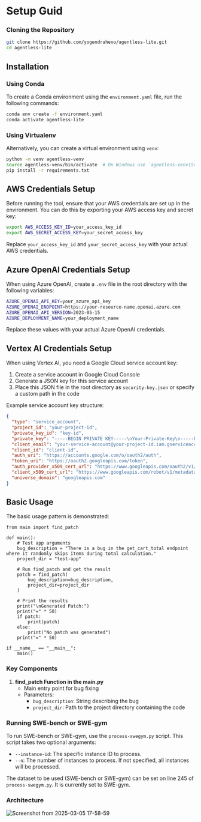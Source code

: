 # Setup Guid

### Cloning the Repository

```bash
git clone https://github.com/yogendrahexo/agentless-lite.git
cd agentless-lite
```

## Installation

### Using Conda

To create a Conda environment using the `environment.yaml` file, run the following commands:

```bash
conda env create -f environment.yaml
conda activate agentless-lite
```

### Using Virtualenv

Alternatively, you can create a virtual environment using `venv`:

```bash
python -m venv agentless-venv
source agentless-venv/bin/activate  # On Windows use `agentless-venv\Scripts\activate`
pip install -r requirements.txt
```

## AWS Credentials Setup

Before running the tool, ensure that your AWS credentials are set up in the environment. You can do this by exporting your AWS access key and secret key:

```bash
export AWS_ACCESS_KEY_ID=your_access_key_id
export AWS_SECRET_ACCESS_KEY=your_secret_access_key
```

Replace `your_access_key_id` and `your_secret_access_key` with your actual AWS credentials.

## Azure OpenAI Credentials Setup

When using Azure OpenAI, create a `.env` file in the root directory with the following variables:

```bash
AZURE_OPENAI_API_KEY=your_azure_api_key
AZURE_OPENAI_ENDPOINT=https://your-resource-name.openai.azure.com
AZURE_OPENAI_API_VERSION=2023-05-15
AZURE_DEPLOYMENT_NAME=your_deployment_name
```

Replace these values with your actual Azure OpenAI credentials.

## Vertex AI Credentials Setup

When using Vertex AI, you need a Google Cloud service account key:

1. Create a service account in Google Cloud Console
2. Generate a JSON key for this service account
3. Place this JSON file in the root directory as `security-key.json` or specify a custom path in the code

Example service account key structure:

```json
{
  "type": "service_account",
  "project_id": "your-project-id",
  "private_key_id": "key-id",
  "private_key": "-----BEGIN PRIVATE KEY-----\nYour-Private-Key\n-----END PRIVATE KEY-----\n",
  "client_email": "your-service-account@your-project-id.iam.gserviceaccount.com",
  "client_id": "client-id",
  "auth_uri": "https://accounts.google.com/o/oauth2/auth",
  "token_uri": "https://oauth2.googleapis.com/token",
  "auth_provider_x509_cert_url": "https://www.googleapis.com/oauth2/v1/certs",
  "client_x509_cert_url": "https://www.googleapis.com/robot/v1/metadata/x509/your-service-account%40your-project-id.iam.gserviceaccount.com",
  "universe_domain": "googleapis.com"
}
```

## Basic Usage

The basic usage pattern is demonstrated:

```
from main import find_patch

def main():
    # Test app arguments
    bug_description = "There is a bug in the get_cart_total endpoint where it randomly skips items during total calculation."
    project_dir = "test-app"

    # Run find_patch and get the result
    patch = find_patch(
        bug_description=bug_description,
        project_dir=project_dir
    )

    # Print the results
    print("\nGenerated Patch:")
    print("=" * 50)
    if patch:
        print(patch)
    else:
        print("No patch was generated")
    print("=" * 50)

if __name__ == "__main__":
    main()
```

### Key Components

1. **find_patch Function in the main.py**
   - Main entry point for bug fixing
   - Parameters:
     - `bug_description`: String describing the bug
     - `project_dir`: Path to the project directory containing the code

### Running SWE-bench or SWE-gym

To run SWE-bench or SWE-gym, use the `process-swegym.py` script. This script takes two optional arguments:

- `--instance-id`: The specific instance ID to process.
- `--n`: The number of instances to process. If not specified, all instances will be processed.

The dataset to be used (SWE-bench or SWE-gym) can be set on line 245 of `process-swegym.py`. It is currently set to SWE-gym.

### Architecture

![Screenshot from 2025-03-05 17-58-59](https://github.com/user-attachments/assets/ae8d6f54-e190-4d65-869c-7a2497f15b84)
